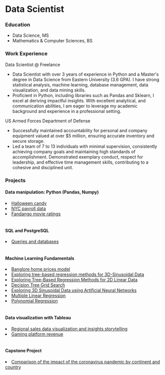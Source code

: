 # Data Scientist

### Education
- Data Science, MS
- Mathematics & Computer Sciences, BS

### Work Experience
Data Scientist @ Freelance
- Data Scientist with over 3 years of experience in Python and a Master's degree in Data Science from Eastern University (3.6
GPA). I have strong statistical analysis, machine learning, database management, data visualization, and data mining skills.
- Proficient in Python, including libraries such as Pandas and Sklearn, I excel at deriving impactful insights. With excellent
analytical, and communication abilities, I am eager to leverage my academic background and experience in a professional
setting.

US Armed Forces Department of Defense
- Successfully maintained accountability for personal and company equipment valued at over $5 million, ensuring
accurate inventory and secure storage.
- Led a team of 7 to 13 individuals with minimal supervision, consistently achieving company goals and maintaining
high standards of accomplishment.
Demonstrated exemplary conduct, respect for leadership, and effective time management skills, contributing to a
cohesive and disciplined unit.

### Projects
#### Data manipulation: Python (Pandas, Numpy)
<li class="masthead__menu-item"> <a href="https://github.com/kerrylmusungu/Data-manipulation-Halloween-Candy">Halloween candy</a> </li>
<li class="masthead__menu-item"> <a href="https://github.com/kerrylmusungu/Data-manipulation-NYC-Payroll">NYC payroll data</a> </li>
<li class="masthead__menu-item"> <a href="https://github.com/kerrylmusungu/Data-manipulation-Fandango-Movie-Ratings">Fandango movie ratings</a> </li>
<br>
  
#### SQL and PostgreSQL
<li class="masthead__menu-item"> <a href="https://github.com/kerrylmusungu/PostgreSQL">Queries and databases</a> </li>
<br>
 
#### Machine Learning Fundamentals
<li class="masthead__menu-item"> <a href="https://github.com/kerrylmusungu/Home-Price-Prediction-Project">Banglore home prices model</a> </li>
<li class="masthead__menu-item"> <a href="https://github.com/kerrylmusungu/ML-Exploring-Tree-Based-Regression-Methods-for-3D-Sinusoidal-Data">Exploring tree-based regression methods for 3D-Sinusoidal Data</a> </li>
<li class="masthead__menu-item"> <a href="https://github.com/kerrylmusungu/ML-Exploring-Tree-Based-Regression-Methods-for-2D-Linear-Data">Exploring Tree-Based Regression Methods for 2D Linear Data</a> </li>
<li class="masthead__menu-item"> <a href="https://github.com/kerrylmusungu/Decision-Tree-Grid-Search">Decision Tree Grid Search</a> </li>
<li class="masthead__menu-item"> <a href="https://github.com/kerrylmusungu/Exploring-3D-Sinusoidal-Data-using-Artificial-Neural-Networks">Exploring 3D Sinusoidal Data using Artificial Neural Networks</a> </li>
<li class="masthead__menu-item"> <a href="https://github.com/kerrylmusungu/ML-Multiple-Linear-Regression">Multiple Linear Regression</a> </li>
<li class="masthead__menu-item"> <a href="https://github.com/kerrylmusungu/ML-Polynomial-Regression">Polynomial Regression</a> </li>
<br>

#### Data visualization with Tableau
<li class="masthead__menu-item"> <a href="https://github.com/kerrylmusungu/Data-Visualization">Regional sales data visualization and insights storytelling</a> </li>
<li class="masthead__menu-item"> <a href="https://github.com/kerrylmusungu/Data-visualization-gaming_platform_revenue">Gaming platform revenue</a> </li>
<br>


#### Capstone Project
<li class="masthead__menu-item"> <a href="https://github.com/kerrylmusungu/DTSC691-Capstone-Project">Comparison of the impact of the coronavirus pandemic by continent and country</a> </li>
